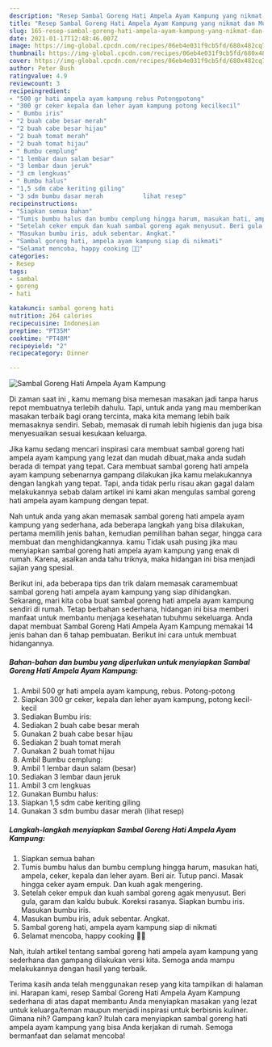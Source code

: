 ```yaml
---
description: "Resep Sambal Goreng Hati Ampela Ayam Kampung yang nikmat dan Mudah Dibuat"
title: "Resep Sambal Goreng Hati Ampela Ayam Kampung yang nikmat dan Mudah Dibuat"
slug: 165-resep-sambal-goreng-hati-ampela-ayam-kampung-yang-nikmat-dan-mudah-dibuat
date: 2021-01-17T12:48:46.007Z
image: https://img-global.cpcdn.com/recipes/06eb4e031f9cb5fd/680x482cq70/sambal-goreng-hati-ampela-ayam-kampung-foto-resep-utama.jpg
thumbnail: https://img-global.cpcdn.com/recipes/06eb4e031f9cb5fd/680x482cq70/sambal-goreng-hati-ampela-ayam-kampung-foto-resep-utama.jpg
cover: https://img-global.cpcdn.com/recipes/06eb4e031f9cb5fd/680x482cq70/sambal-goreng-hati-ampela-ayam-kampung-foto-resep-utama.jpg
author: Peter Bush
ratingvalue: 4.9
reviewcount: 3
recipeingredient:
- "500 gr hati ampela ayam kampung rebus Potongpotong"
- "300 gr ceker kepala dan leher ayam kampung potong kecilkecil"
- " Bumbu iris"
- "2 buah cabe besar merah"
- "2 buah cabe besar hijau"
- "2 buah tomat merah"
- "2 buah tomat hijau"
- " Bumbu cemplung"
- "1 lembar daun salam besar"
- "3 lembar daun jeruk"
- "3 cm lengkuas"
- " Bumbu halus"
- "1,5 sdm cabe keriting giling"
- "3 sdm bumbu dasar merah           lihat resep"
recipeinstructions:
- "Siapkan semua bahan"
- "Tumis bumbu halus dan bumbu cemplung hingga harum, masukan hati, ampela, ceker, kepala dan leher ayam. Beri air. Tutup panci. Masak hingga ceker ayam empuk. Dan kuah agak mengering."
- "Setelah ceker empuk dan kuah sambal goreng agak menyusut. Beri gula, garam dan kaldu bubuk. Koreksi rasanya. Siapkan bumbu iris. Masukan bumbu iris."
- "Masukan bumbu iris, aduk sebentar. Angkat."
- "Sambal goreng hati, ampela ayam kampung siap di nikmati"
- "Selamat mencoba, happy cooking 🤗😘"
categories:
- Resep
tags:
- sambal
- goreng
- hati

katakunci: sambal goreng hati 
nutrition: 264 calories
recipecuisine: Indonesian
preptime: "PT35M"
cooktime: "PT48M"
recipeyield: "2"
recipecategory: Dinner

---
```



![Sambal Goreng Hati Ampela Ayam Kampung](https://img-global.cpcdn.com/recipes/06eb4e031f9cb5fd/680x482cq70/sambal-goreng-hati-ampela-ayam-kampung-foto-resep-utama.jpg)

Di zaman  saat ini , kamu memang bisa memesan masakan jadi tanpa harus repot membuatnya terlebih dahulu. Tapi, untuk anda yang mau memberikan masakan terbaik bagi orang tercinta, maka kita memang lebih baik memasaknya sendiri. Sebab, memasak di rumah lebih higienis dan juga bisa menyesuaikan sesuai kesukaan keluarga.

Jika kamu sedang mencari inspirasi cara membuat sambal goreng hati ampela ayam kampung yang lezat dan mudah dibuat,maka anda sudah berada di tempat yang tepat. Cara membuat sambal goreng hati ampela ayam kampung  sebenarnya gampang dilakukan jika kamu melakukannya dengan langkah yang tepat. Tapi, anda tidak perlu risau akan gagal dalam melakukannya 
sebab dalam artikel ini kami akan mengulas sambal goreng hati ampela ayam kampung dengan tepat.  



Nah untuk anda yang akan memasak sambal goreng hati ampela ayam kampung yang sederhana, ada beberapa langkah yang bisa dilakukan, pertama memilih jenis bahan, kemudian pemilihan bahan segar, hingga cara membuat dan menghidangkannya. kamu Tidak usah pusing jika mau menyiapkan sambal goreng hati ampela ayam kampung yang enak di rumah. Karena, asalkan anda  tahu triknya, maka hidangan ini bisa menjadi sajian yang spesial.

Berikut ini, ada beberapa tips dan trik dalam memasak caramembuat sambal goreng hati ampela ayam kampung yang siap dihidangkan. Sekarang, mari kita coba buat sambal goreng hati ampela ayam kampung sendiri di rumah. Tetap berbahan sederhana, hidangan ini bisa memberi manfaat untuk membantu menjaga kesehatan tubuhmu sekeluarga. Anda dapat membuat Sambal Goreng Hati Ampela Ayam Kampung memakai 14 jenis bahan dan 6 tahap pembuatan. Berikut ini cara untuk membuat hidangannya.

<!--inarticleads1-->

##### Bahan-bahan dan bumbu yang diperlukan untuk menyiapkan Sambal Goreng Hati Ampela Ayam Kampung:

1. Ambil 500 gr hati ampela ayam kampung, rebus. Potong-potong
1. Siapkan 300 gr ceker, kepala dan leher ayam kampung, potong kecil-kecil
1. Sediakan  Bumbu iris:
1. Sediakan 2 buah cabe besar merah
1. Gunakan 2 buah cabe besar hijau
1. Sediakan 2 buah tomat merah
1. Gunakan 2 buah tomat hijau
1. Ambil  Bumbu cemplung:
1. Ambil 1 lembar daun salam (besar)
1. Sediakan 3 lembar daun jeruk
1. Ambil 3 cm lengkuas
1. Gunakan  Bumbu halus:
1. Siapkan 1,5 sdm cabe keriting giling
1. Gunakan 3 sdm bumbu dasar merah           (lihat resep)




<!--inarticleads2-->

##### Langkah-langkah menyiapkan Sambal Goreng Hati Ampela Ayam Kampung:

1. Siapkan semua bahan
1. Tumis bumbu halus dan bumbu cemplung hingga harum, masukan hati, ampela, ceker, kepala dan leher ayam. Beri air. Tutup panci. Masak hingga ceker ayam empuk. Dan kuah agak mengering.
1. Setelah ceker empuk dan kuah sambal goreng agak menyusut. Beri gula, garam dan kaldu bubuk. Koreksi rasanya. Siapkan bumbu iris. Masukan bumbu iris.
1. Masukan bumbu iris, aduk sebentar. Angkat.
1. Sambal goreng hati, ampela ayam kampung siap di nikmati
1. Selamat mencoba, happy cooking 🤗😘




Nah, itulah artikel tentang  sambal goreng hati ampela ayam kampung  yang sederhana dan gampang dilakukan versi kita. Semoga anda mampu melakukannya dengan hasil yang terbaik. 

Terima kasih anda telah menggunakan resep yang kita tampilkan di halaman ini. Harapan kami, resep  Sambal Goreng Hati Ampela Ayam Kampung sederhana di atas dapat membantu Anda menyiapkan masakan yang lezat untuk keluarga/teman maupun menjadi inspirasi untuk berbisnis kuliner. Gimana nih? Gampang kan? Itulah cara menyiapkan sambal goreng hati ampela ayam kampung yang bisa Anda kerjakan di rumah. Semoga bermanfaat dan selamat mencoba!


